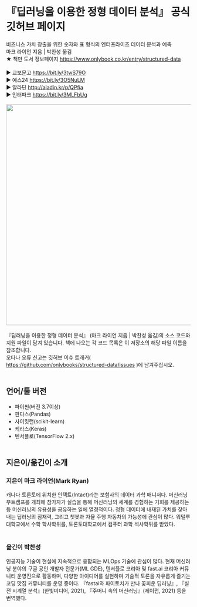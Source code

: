 # 『딥러닝을 이용한 정형 데이터 분석』 공식 깃허브 페이지
비즈니스 가치 창출을 위한 숫자와 표 형식의 엔터프라이즈 데이터 분석과 예측<br>
마크 라이언 지음 | 박찬성 옮김<br>
★ 책만 도서 정보페이지 https://www.onlybook.co.kr/entry/structured-data<br>
<br>
▶ 교보문고 https://bit.ly/3twS79O<br>
▶ 예스24 https://bit.ly/3O5NuLM<br>
▶ 알라딘 http://aladin.kr/p/QPfia<br>
▶ 인터파크 https://bit.ly/3MLFbUg<br>
<br>
<image src="https://blog.kakaocdn.net/dn/pdmgw/btrEE10clL4/5TVMv3feygc2XLcmaIXGYk/img.jpg" width=600px><br>
<br>
『딥러닝을 이용한 정형 데이터 분석』 (마크 라이언 지음 | 박찬성 옮김)의 소스 코드와 지원 파일이 담겨 있습니다. 책에 나오는 각 코드 목록은 이 저장소의 해당 파일 이름을 참조합니다.<br>
오타나 오류 신고는 깃허브 이슈 트래커( https://github.com/onlybooks/structured-data/issues )에 남겨주십시오.<br>
<br>
  
## 언어/툴 버전
- 파이썬(버전 3.7이상)<br>
- 판다스(Pandas)<br>
- 사이킷런(scikit-learn)<br>
- 케라스(Keras)<br>
- 텐서플로(TensorFlow 2.x)<br>
  <br>
## 지은이/옮긴이 소개
### 지은이 마크 라이언(Mark Ryan)<br>
캐나다 토론토에 위치한 인택트(Intact)라는 보험사의 데이터 과학 매니저다. 머신러닝 부트캠프를 개최해 참가자가 실습을 통해 머신러닝의 세계를 경험하는 기회를 제공하는 등 머신러닝의 유용성을 공유하는 일에 열정적이다. 정형 데이터에 내재된 가치를 찾아내는 딥러닝의 잠재력, 그리고 챗봇과 자율 주행 자동차의 가능성에 관심이 많다. 워털루대학교에서 수학 학사학위를, 토론토대학교에서 컴퓨터 과학 석사학위를 받았다.<br>
<br>
###  옮긴이 박찬성
인공지능 기술이 현실에 지속적으로 융합되는 MLOps 기술에 관심이 많다. 현재 머신러닝 분야의 구글 공인 개발자 전문가(ML GDE), 텐서플로 코리아 및 fast.ai 코리아 커뮤니티 운영진으로 활동하며, 다양한 아이디어를 실현하며 기술적 토론을 자유롭게 즐기는 코딩 맛집 커뮤니티를 운영 중이다. 『fastai와 파이토치가 만나 꽃피운 딥러닝』, 『실전 시계열 분석』(한빛미디어, 2021), 『주머니 속의 머신러닝』(제이펍, 2021) 등을 번역했다.<br>
